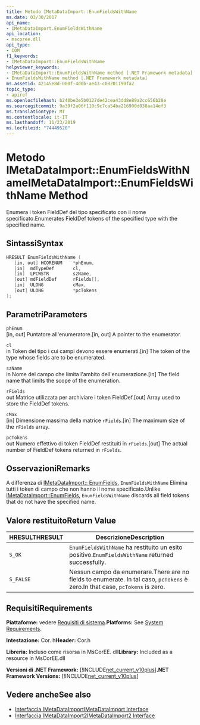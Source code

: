 ```yaml
---
title: Metodo IMetaDataImport::EnumFieldsWithName
ms.date: 03/30/2017
api_name:
- IMetaDataImport.EnumFieldsWithName
api_location:
- mscoree.dll
api_type:
- COM
f1_keywords:
- IMetaDataImport::EnumFieldsWithName
helpviewer_keywords:
- IMetaDataImport::EnumFieldsWithName method [.NET Framework metadata]
- EnumFieldsWithName method [.NET Framework metadata]
ms.assetid: 42145e8d-000f-4d0b-ae43-c08201190fa2
topic_type:
- apiref
ms.openlocfilehash: b240be3e5b0127de42cea43dd8e89a2cc656b28e
ms.sourcegitcommit: 9a39f2a06f110c9c7ca54ba216900d038aa14ef3
ms.translationtype: MT
ms.contentlocale: it-IT
ms.lasthandoff: 11/23/2019
ms.locfileid: "74449520"
---
```

# <a name="imetadataimportenumfieldswithname-method"></a><span data-ttu-id="4f81f-102">Metodo IMetaDataImport::EnumFieldsWithName</span><span class="sxs-lookup"><span data-stu-id="4f81f-102">IMetaDataImport::EnumFieldsWithName Method</span></span>
<span data-ttu-id="4f81f-103">Enumera i token FieldDef del tipo specificato con il nome specificato.</span><span class="sxs-lookup"><span data-stu-id="4f81f-103">Enumerates FieldDef tokens of the specified type with the specified name.</span></span>  
  
## <a name="syntax"></a><span data-ttu-id="4f81f-104">Sintassi</span><span class="sxs-lookup"><span data-stu-id="4f81f-104">Syntax</span></span>  
  
```cpp  
HRESULT EnumFieldsWithName (  
   [in, out] HCORENUM    *phEnum,   
   [in]  mdTypeDef       cl,   
   [in]  LPCWSTR         szName,   
   [out] mdFieldDef      rFields[],   
   [in]  ULONG           cMax,   
   [out] ULONG           *pcTokens   
);  
```  
  
## <a name="parameters"></a><span data-ttu-id="4f81f-105">Parametri</span><span class="sxs-lookup"><span data-stu-id="4f81f-105">Parameters</span></span>  
 `phEnum`  
 <span data-ttu-id="4f81f-106">[in, out] Puntatore all'enumeratore.</span><span class="sxs-lookup"><span data-stu-id="4f81f-106">[in, out] A pointer to the enumerator.</span></span>  
  
 `cl`  
 <span data-ttu-id="4f81f-107">in Token del tipo i cui campi devono essere enumerati.</span><span class="sxs-lookup"><span data-stu-id="4f81f-107">[in] The token of the type whose fields are to be enumerated.</span></span>  
  
 `szName`  
 <span data-ttu-id="4f81f-108">in Nome del campo che limita l'ambito dell'enumerazione.</span><span class="sxs-lookup"><span data-stu-id="4f81f-108">[in] The field name that limits the scope of the enumeration.</span></span>  
  
 `rFields`  
 <span data-ttu-id="4f81f-109">out Matrice utilizzata per archiviare i token FieldDef.</span><span class="sxs-lookup"><span data-stu-id="4f81f-109">[out] Array used to store the FieldDef tokens.</span></span>  
  
 `cMax`  
 <span data-ttu-id="4f81f-110">[in] Dimensione massima della matrice `rFields`.</span><span class="sxs-lookup"><span data-stu-id="4f81f-110">[in] The maximum size of the `rFields` array.</span></span>  
  
 `pcTokens`  
 <span data-ttu-id="4f81f-111">out Numero effettivo di token FieldDef restituiti in `rFields`.</span><span class="sxs-lookup"><span data-stu-id="4f81f-111">[out] The actual number of FieldDef tokens returned in `rFields`.</span></span>  
  
## <a name="remarks"></a><span data-ttu-id="4f81f-112">Osservazioni</span><span class="sxs-lookup"><span data-stu-id="4f81f-112">Remarks</span></span>  
 <span data-ttu-id="4f81f-113">A differenza di [IMetaDataImport:: EnumFields](../../../../docs/framework/unmanaged-api/metadata/imetadataimport-enumfields-method.md), `EnumFieldsWithName` Elimina tutti i token di campo che non hanno il nome specificato.</span><span class="sxs-lookup"><span data-stu-id="4f81f-113">Unlike [IMetaDataImport::EnumFields](../../../../docs/framework/unmanaged-api/metadata/imetadataimport-enumfields-method.md), `EnumFieldsWithName` discards all field tokens that do not have the specified name.</span></span>  
  
## <a name="return-value"></a><span data-ttu-id="4f81f-114">Valore restituito</span><span class="sxs-lookup"><span data-stu-id="4f81f-114">Return Value</span></span>  
  
|<span data-ttu-id="4f81f-115">HRESULT</span><span class="sxs-lookup"><span data-stu-id="4f81f-115">HRESULT</span></span>|<span data-ttu-id="4f81f-116">Descrizione</span><span class="sxs-lookup"><span data-stu-id="4f81f-116">Description</span></span>|  
|-------------|-----------------|  
|`S_OK`|<span data-ttu-id="4f81f-117">`EnumFieldsWithName` ha restituito un esito positivo.</span><span class="sxs-lookup"><span data-stu-id="4f81f-117">`EnumFieldsWithName` returned successfully.</span></span>|  
|`S_FALSE`|<span data-ttu-id="4f81f-118">Nessun campo da enumerare.</span><span class="sxs-lookup"><span data-stu-id="4f81f-118">There are no fields to enumerate.</span></span> <span data-ttu-id="4f81f-119">In tal caso, `pcTokens` è zero.</span><span class="sxs-lookup"><span data-stu-id="4f81f-119">In that case, `pcTokens` is zero.</span></span>|  
  
## <a name="requirements"></a><span data-ttu-id="4f81f-120">Requisiti</span><span class="sxs-lookup"><span data-stu-id="4f81f-120">Requirements</span></span>  
 <span data-ttu-id="4f81f-121">**Piattaforme:** vedere [Requisiti di sistema](../../../../docs/framework/get-started/system-requirements.md).</span><span class="sxs-lookup"><span data-stu-id="4f81f-121">**Platforms:** See [System Requirements](../../../../docs/framework/get-started/system-requirements.md).</span></span>  
  
 <span data-ttu-id="4f81f-122">**Intestazione:** Cor. h</span><span class="sxs-lookup"><span data-stu-id="4f81f-122">**Header:** Cor.h</span></span>  
  
 <span data-ttu-id="4f81f-123">**Libreria:** Incluso come risorsa in MsCorEE. dll</span><span class="sxs-lookup"><span data-stu-id="4f81f-123">**Library:** Included as a resource in MsCorEE.dll</span></span>  
  
 <span data-ttu-id="4f81f-124">**Versioni di .NET Framework:** [!INCLUDE[net_current_v10plus](../../../../includes/net-current-v10plus-md.md)]</span><span class="sxs-lookup"><span data-stu-id="4f81f-124">**.NET Framework Versions:** [!INCLUDE[net_current_v10plus](../../../../includes/net-current-v10plus-md.md)]</span></span>  
  
## <a name="see-also"></a><span data-ttu-id="4f81f-125">Vedere anche</span><span class="sxs-lookup"><span data-stu-id="4f81f-125">See also</span></span>

- [<span data-ttu-id="4f81f-126">Interfaccia IMetaDataImport</span><span class="sxs-lookup"><span data-stu-id="4f81f-126">IMetaDataImport Interface</span></span>](../../../../docs/framework/unmanaged-api/metadata/imetadataimport-interface.md)
- [<span data-ttu-id="4f81f-127">Interfaccia IMetaDataImport2</span><span class="sxs-lookup"><span data-stu-id="4f81f-127">IMetaDataImport2 Interface</span></span>](../../../../docs/framework/unmanaged-api/metadata/imetadataimport2-interface.md)
